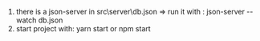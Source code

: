 1. there is a json-server in src\server\db.json => run it with :
   json-server --watch db.json
2. start project with:
   yarn start or npm start
